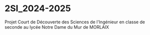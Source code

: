# 2SI_2024-2025
Projet Court de Découverte des Sciences de l'Ingénieur en classe de seconde au lycée Notre Dame du Mur de MORLAIX
